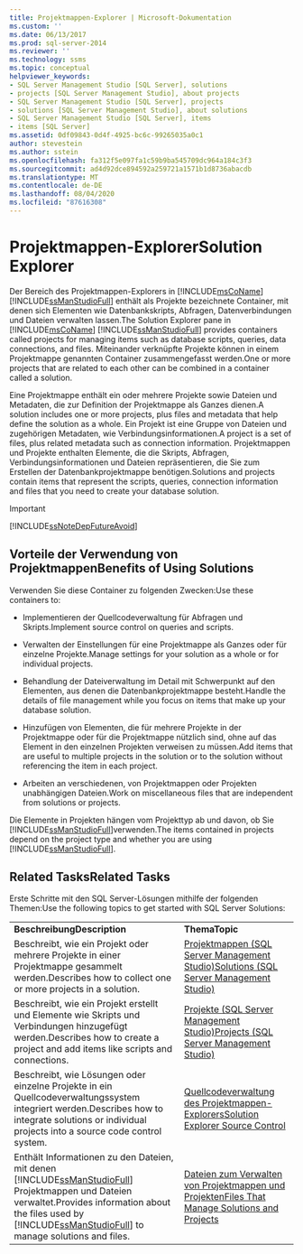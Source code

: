 ```yaml
---
title: Projektmappen-Explorer | Microsoft-Dokumentation
ms.custom: ''
ms.date: 06/13/2017
ms.prod: sql-server-2014
ms.reviewer: ''
ms.technology: ssms
ms.topic: conceptual
helpviewer_keywords:
- SQL Server Management Studio [SQL Server], solutions
- projects [SQL Server Management Studio], about projects
- SQL Server Management Studio [SQL Server], projects
- solutions [SQL Server Management Studio], about solutions
- SQL Server Management Studio [SQL Server], items
- items [SQL Server]
ms.assetid: 0df09843-0d4f-4925-bc6c-99265035a0c1
author: stevestein
ms.author: sstein
ms.openlocfilehash: fa312f5e097fa1c59b9ba545709dc964a184c3f3
ms.sourcegitcommit: ad4d92dce894592a259721a1571b1d8736abacdb
ms.translationtype: MT
ms.contentlocale: de-DE
ms.lasthandoff: 08/04/2020
ms.locfileid: "87616308"
---
```

# <a name="solution-explorer"></a><span data-ttu-id="0aa5f-102">Projektmappen-Explorer</span><span class="sxs-lookup"><span data-stu-id="0aa5f-102">Solution Explorer</span></span>
  <span data-ttu-id="0aa5f-103">Der Bereich des Projektmappen-Explorers in [!INCLUDE[msCoName](../../includes/msconame-md.md)] [!INCLUDE[ssManStudioFull](../../includes/ssmanstudiofull-md.md)] enthält als Projekte bezeichnete Container, mit denen sich Elementen wie Datenbankskripts, Abfragen, Datenverbindungen und Dateien verwalten lassen.</span><span class="sxs-lookup"><span data-stu-id="0aa5f-103">The Solution Explorer pane in [!INCLUDE[msCoName](../../includes/msconame-md.md)] [!INCLUDE[ssManStudioFull](../../includes/ssmanstudiofull-md.md)] provides containers called projects for managing items such as database scripts, queries, data connections, and files.</span></span> <span data-ttu-id="0aa5f-104">Miteinander verknüpfte Projekte können in einem Projektmappe genannten Container zusammengefasst werden.</span><span class="sxs-lookup"><span data-stu-id="0aa5f-104">One or more projects that are related to each other can be combined in a container called a solution.</span></span>  
  
 <span data-ttu-id="0aa5f-105">Eine Projektmappe enthält ein oder mehrere Projekte sowie Dateien und Metadaten, die zur Definition der Projektmappe als Ganzes dienen.</span><span class="sxs-lookup"><span data-stu-id="0aa5f-105">A solution includes one or more projects, plus files and metadata that help define the solution as a whole.</span></span> <span data-ttu-id="0aa5f-106">Ein Projekt ist eine Gruppe von Dateien und zugehörigen Metadaten, wie Verbindungsinformationen.</span><span class="sxs-lookup"><span data-stu-id="0aa5f-106">A project is a set of files, plus related metadata such as connection information.</span></span> <span data-ttu-id="0aa5f-107">Projektmappen und Projekte enthalten Elemente, die die Skripts, Abfragen, Verbindungsinformationen und Dateien repräsentieren, die Sie zum Erstellen der Datenbankprojektmappe benötigen.</span><span class="sxs-lookup"><span data-stu-id="0aa5f-107">Solutions and projects contain items that represent the scripts, queries, connection information and files that you need to create your database solution.</span></span>  
  
> [!IMPORTANT]  
>  [!INCLUDE[ssNoteDepFutureAvoid](../../includes/ssnotedepfutureavoid-md.md)]  
  
## <a name="benefits-of-using-solutions"></a><span data-ttu-id="0aa5f-108">Vorteile der Verwendung von Projektmappen</span><span class="sxs-lookup"><span data-stu-id="0aa5f-108">Benefits of Using Solutions</span></span>  
 <span data-ttu-id="0aa5f-109">Verwenden Sie diese Container zu folgenden Zwecken:</span><span class="sxs-lookup"><span data-stu-id="0aa5f-109">Use these containers to:</span></span>  
  
-   <span data-ttu-id="0aa5f-110">Implementieren der Quellcodeverwaltung für Abfragen und Skripts.</span><span class="sxs-lookup"><span data-stu-id="0aa5f-110">Implement source control on queries and scripts.</span></span>  
  
-   <span data-ttu-id="0aa5f-111">Verwalten der Einstellungen für eine Projektmappe als Ganzes oder für einzelne Projekte.</span><span class="sxs-lookup"><span data-stu-id="0aa5f-111">Manage settings for your solution as a whole or for individual projects.</span></span>  
  
-   <span data-ttu-id="0aa5f-112">Behandlung der Dateiverwaltung im Detail mit Schwerpunkt auf den Elementen, aus denen die Datenbankprojektmappe besteht.</span><span class="sxs-lookup"><span data-stu-id="0aa5f-112">Handle the details of file management while you focus on items that make up your database solution.</span></span>  
  
-   <span data-ttu-id="0aa5f-113">Hinzufügen von Elementen, die für mehrere Projekte in der Projektmappe oder für die Projektmappe nützlich sind, ohne auf das Element in den einzelnen Projekten verweisen zu müssen.</span><span class="sxs-lookup"><span data-stu-id="0aa5f-113">Add items that are useful to multiple projects in the solution or to the solution without referencing the item in each project.</span></span>  
  
-   <span data-ttu-id="0aa5f-114">Arbeiten an verschiedenen, von Projektmappen oder Projekten unabhängigen Dateien.</span><span class="sxs-lookup"><span data-stu-id="0aa5f-114">Work on miscellaneous files that are independent from solutions or projects.</span></span>  
  
 <span data-ttu-id="0aa5f-115">Die Elemente in Projekten hängen vom Projekttyp ab und davon, ob Sie [!INCLUDE[ssManStudioFull](../../includes/ssmanstudiofull-md.md)]verwenden.</span><span class="sxs-lookup"><span data-stu-id="0aa5f-115">The items contained in projects depend on the project type and whether you are using [!INCLUDE[ssManStudioFull](../../includes/ssmanstudiofull-md.md)].</span></span>  
  
## <a name="related-tasks"></a><span data-ttu-id="0aa5f-116">Related Tasks</span><span class="sxs-lookup"><span data-stu-id="0aa5f-116">Related Tasks</span></span>  
 <span data-ttu-id="0aa5f-117">Erste Schritte mit den SQL Server-Lösungen mithilfe der folgenden Themen:</span><span class="sxs-lookup"><span data-stu-id="0aa5f-117">Use the following topics to get started with SQL Server Solutions:</span></span>  
  
|||  
|-|-|  
|<span data-ttu-id="0aa5f-118">**Beschreibung**</span><span class="sxs-lookup"><span data-stu-id="0aa5f-118">**Description**</span></span>|<span data-ttu-id="0aa5f-119">**Thema**</span><span class="sxs-lookup"><span data-stu-id="0aa5f-119">**Topic**</span></span>|  
|<span data-ttu-id="0aa5f-120">Beschreibt, wie ein Projekt oder mehrere Projekte in einer Projektmappe gesammelt werden.</span><span class="sxs-lookup"><span data-stu-id="0aa5f-120">Describes how to collect one or more projects in a solution.</span></span>|[<span data-ttu-id="0aa5f-121">Projektmappen &#40;SQL Server Management Studio&#41;</span><span class="sxs-lookup"><span data-stu-id="0aa5f-121">Solutions &#40;SQL Server Management Studio&#41;</span></span>](solutions-sql-server-management-studio.md)|  
|<span data-ttu-id="0aa5f-122">Beschreibt, wie ein Projekt erstellt und Elemente wie Skripts und Verbindungen hinzugefügt werden.</span><span class="sxs-lookup"><span data-stu-id="0aa5f-122">Describes how to create a project and add items like scripts and connections.</span></span>|[<span data-ttu-id="0aa5f-123">Projekte &#40;SQL Server Management Studio&#41;</span><span class="sxs-lookup"><span data-stu-id="0aa5f-123">Projects &#40;SQL Server Management Studio&#41;</span></span>](projects-sql-server-management-studio.md)|  
|<span data-ttu-id="0aa5f-124">Beschreibt, wie Lösungen oder einzelne Projekte in ein Quellcodeverwaltungssystem integriert werden.</span><span class="sxs-lookup"><span data-stu-id="0aa5f-124">Describes how to integrate solutions or individual projects into a source code control system.</span></span>|[<span data-ttu-id="0aa5f-125">Quellcodeverwaltung des Projektmappen-Explorers</span><span class="sxs-lookup"><span data-stu-id="0aa5f-125">Solution Explorer Source Control</span></span>](../../database-engine/solution-explorer-source-control.md)|  
|<span data-ttu-id="0aa5f-126">Enthält Informationen zu den Dateien, mit denen [!INCLUDE[ssManStudioFull](../../includes/ssmanstudiofull-md.md)] Projektmappen und Dateien verwaltet.</span><span class="sxs-lookup"><span data-stu-id="0aa5f-126">Provides information about the files used by [!INCLUDE[ssManStudioFull](../../includes/ssmanstudiofull-md.md)] to manage solutions and files.</span></span>|[<span data-ttu-id="0aa5f-127">Dateien zum Verwalten von Projektmappen und Projekten</span><span class="sxs-lookup"><span data-stu-id="0aa5f-127">Files That Manage Solutions and Projects</span></span>](files-that-manage-solutions-and-projects.md)|  
  
  
